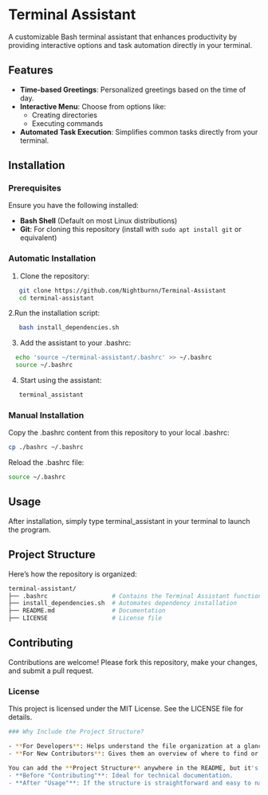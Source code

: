 # Terminal Assistant

A customizable Bash terminal assistant that enhances productivity by providing interactive options and task automation directly in your terminal.

## Features

- **Time-based Greetings**: Personalized greetings based on the time of day.
- **Interactive Menu**: Choose from options like:
  - Creating directories
  - Executing commands
- **Automated Task Execution**: Simplifies common tasks directly from your terminal.

## Installation

### Prerequisites

Ensure you have the following installed:
- **Bash Shell** (Default on most Linux distributions)
- **Git**: For cloning this repository (install with `sudo apt install git` or equivalent)

### Automatic Installation

1. Clone the repository:
```bash
   git clone https://github.com/Nightburnn/Terminal-Assistant
   cd terminal-assistant
```
2.Run the installation script:
```bash
   bash install_dependencies.sh
```
3. Add the assistant to your .bashrc:
```bash
  echo 'source ~/terminal-assistant/.bashrc' >> ~/.bashrc
  source ~/.bashrc
```
4. Start using the assistant:
```bash
   terminal_assistant
```

### Manual Installation

Copy the .bashrc content from this repository to your local .bashrc:
```bash
cp ./bashrc ~/.bashrc
```
Reload the .bashrc file:
```bash
source ~/.bashrc
```
## Usage

After installation, simply type terminal_assistant in your terminal to launch the program.

## Project Structure

Here’s how the repository is organized:
```bash
terminal-assistant/
├── .bashrc                  # Contains the Terminal Assistant function
├── install_dependencies.sh  # Automates dependency installation
├── README.md                # Documentation
├── LICENSE                  # License file
```

## Contributing

Contributions are welcome! Please fork this repository, make your changes, and submit a pull request.

### License

This project is licensed under the MIT License. See the LICENSE file for details.
```bash
### Why Include the Project Structure?

- **For Developers**: Helps understand the file organization at a glance.
- **For New Contributors**: Gives them an overview of where to find or add specific files.

You can add the **Project Structure** anywhere in the README, but it's commonly placed:
- **Before "Contributing"**: Ideal for technical documentation.
- **After "Usage"**: If the structure is straightforward and easy to navigate.

```
